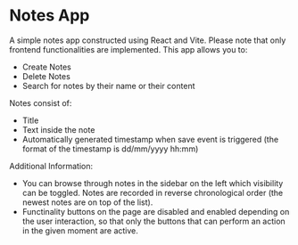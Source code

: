# Notes App

A simple notes app constructed using React and Vite. Please note that only frontend functionalities are implemented.
This app allows you to:
- Create Notes
- Delete Notes
- Search for notes by their name or their content

Notes consist of:
- Title
- Text inside the note
- Automatically generated timestamp when save event is triggered (the format of the timestamp is dd/mm/yyyy hh:mm)

Additional Information:
- You can browse through notes in the sidebar on the left which visibility can be toggled. Notes are recorded in reverse chronological order (the newest notes are on top of the list).
- Functinality buttons on the page are disabled and enabled depending on the user interaction, so that only the buttons that can perform an action in the given moment are active.
